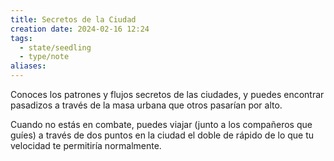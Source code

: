 ```yaml
---
title: Secretos de la Ciudad
creation date: 2024-02-16 12:24
tags:
  - state/seedling
  - type/note
aliases:
---
```

Conoces los patrones y flujos secretos de las ciudades, y puedes encontrar pasadizos a través de la masa urbana que otros pasarían por alto. 

Cuando no estás en combate, puedes viajar (junto a los compañeros que guíes) a través de dos puntos en la ciudad el doble de rápido de lo que tu velocidad te permitiría normalmente.
